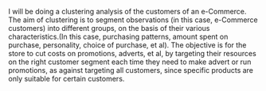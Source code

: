 I will be doing a clustering analysis of the customers of an e-Commerce. The aim of clustering is to segment observations (in this case, e-Commerce customers) into different groups, on  the basis of their various characteristics.(In this case, purchasing patterns, amount spent on purchase, personality, choice of purchase, et al). The objective is for the store to cut costs on promotions, adverts, et al, by targeting their resources on the right customer segment each time they need to make advert or run promotions, as against targeting all customers, since specific products are only suitable for certain customers.

